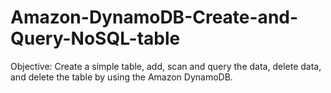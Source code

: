 # Amazon-DynamoDB-Create-and-Query-NoSQL-table
Objective:
Create a simple table, add, scan and query the data, delete data, and delete the table by using the Amazon DynamoDB.
